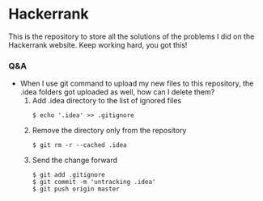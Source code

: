 # Hackerrank

This is the repository to store all the solutions of the problems I did on the Hackerrank website. Keep working hard, you got this!

### Q&A
* When I use git command to upload my new files to this repository, the .idea folders got uploaded as well, how can I delete them?
  1. Add .idea directory to the list of ignored files
      ```
      $ echo '.idea' >> .gitignore
      ```
  2. Remove the directory only from the repository
      ```
      $ git rm -r --cached .idea
      ```
  3. Send the change forward
      ```
      $ git add .gitignore
      $ git commit -m 'untracking .idea'
      $ git push origin master
      ```
